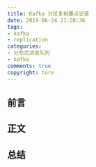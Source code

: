 ```yaml
---
title: Kafka 分区复制要点记录
date: 2019-06-24 21:28:36
tags:
- kafka
- replication
categories:
- 分布式消息队列
- kafka
comments: true
copyright: ture
---
```


## 前言

## 正文

## 总结
